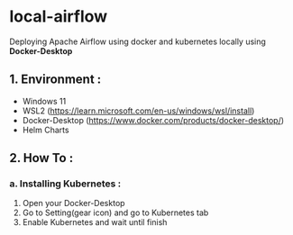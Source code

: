 # local-airflow
Deploying Apache Airflow using docker and kubernetes locally using **Docker-Desktop**

## 1. Environment :
- Windows 11
- WSL2 (https://learn.microsoft.com/en-us/windows/wsl/install)
- Docker-Desktop (https://www.docker.com/products/docker-desktop/)
- Helm Charts

## 2. How To :
### a. Installing Kubernetes :
1. Open your Docker-Desktop
2. Go to Setting(gear icon) and go to Kubernetes tab
3. Enable Kubernetes and wait until finish
